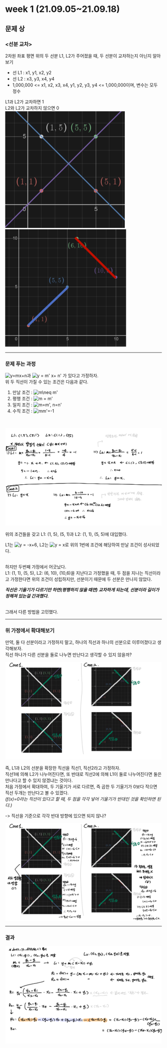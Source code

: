 # week 1 (21.09.05~21.09.18)
## 문제 상
### <선분 교차>
2차원 좌표 평면 위의 두 선분 L1, L2가 주어졌을 때, 두 선분이 교차하는지 아닌지 알아보기
- 선 L1 : x1, y1, x2, y2
- 선 L2 : x3, y3, x4, y4
- 1,000,000 <= x1, x2, x3, x4, y1, y2, y3, y4 <= 1,000,000이며, 변수는 모두 정수
  
L1과 L2가 교차하면 1 <br>
L2와 L2가 교차하지 않으면 0
<br>
![선분교차1-문제](../../../img/cross_1.png)
![선분교차1-문제](../../../img/cross_2.png)

<hr>

### 문제 푸는 과정
<img src="https://latex.codecogs.com/svg.image?y=mx&plus;n" title="y=mx+n" />과 <img src="https://latex.codecogs.com/svg.image?y&space;=&space;m'&space;x&plus;&space;n'" title="y = m' x+ n'" /> 가 있다고 가정하자.
<br>
위 두 직선이 가질 수 있는 조건은 다음과 같다.
1. 만날 조건 : <img src="https://latex.codecogs.com/svg.image?m\neq&space;m'" title="m\neq m'" />
2. 평행 조건 : <img src="https://latex.codecogs.com/svg.image?m&space;=&space;m'" title="m = m'" />
3. 일치 조건 : <img src="https://latex.codecogs.com/svg.image?m=m',&space;n=n'" title="m=m', n=n'" />
4. 수직 조건 : <img src="https://latex.codecogs.com/svg.image?mm'=-1" title="mm'=-1" />

<br>

![선분교차1-문제푸는과정](../../../img/cross_3.jpg)

위의 조건들을 갖고 L1: (1, 5), (5, 1)과 L2: (1, 1), (5, 5)에 대입했다. <br>

L1는 <img src="https://latex.codecogs.com/svg.image?y&space;=&space;-x&plus;6&space;" title="y = -x+6 " />,
L2는 <img src="https://latex.codecogs.com/svg.image?y&space;=&space;x&space;" title="y = x " />로 위의 1번에 조건에 해당하여 만날 조건이 성사되었다.

<br>
하지만 두번째 가정에서 어긋났다. <br>
L1: (1, 1), (5, 5), L2: (6, 10), (10,6)을 지난다고 가정했을 때, 두 점을 지나는 직선이라고 가정한다면 위의 조건이 성립하지만, 선분이기 때문에 두 선분은 만나지 않았다. <br>

__*직선은 기울기가 다르기만 하면(평행하지 않을 때면) 교차하게 되는데, 선분이라 길이가 정해져 있는걸 간과했다.*__

<br>그래서 다른 방법을 고민했다.




<hr>

### 위 가정에서 확대해보기
만약, 둘 다 선분이라고 가정하지 말고, 하나의 직선과 하나의 선분으로 이루어졌다고 생각해보자. <br>
직선 하나가 다른 선분을 둘로 나누면 만난다고 생각할 수 있지 않을까? <br>

![선분교차1-문제푸는과정2](../../../img/cross_4.jpg)

즉, L1과 L2의 선분을 확장한 직선을 직선1, 직선2라고 가정하자. <br>
직선1에 의해 L2가 나누어진다면, 또 반대로 직선2에 의해 L1이 둘로 나누어진다면 둘은 만나다고 할 수 있지 않겠냐는 것이다. <br>
처음 가정에서 확대하여, 두 기울기가 서로 다르면, 즉 곱한 두 기울기가 0보다 작으면 직선 두개는 만난다고 볼 수 있겠다. <br>
*(f(x)=0라는 직선이 있다고 할 때, 두 점을 각각 넣어 기울기가 반대인 것을 확인하면 된다.)*

-> 직선을 기준으로 각각 반대 방향에 있으면 되지 않나?

![선분교차1-문제푸는과정](../../../img/cross_5.jpg)

<hr>

### 결과
![선분교차1-문제푸는과정](../../../img/cross_6.jpg)



